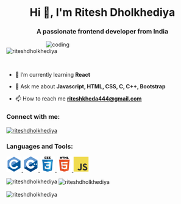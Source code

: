 
<h1 align="center">Hi 👋, I'm Ritesh Dholkhediya</h1>
<h3 align="center">A passionate frontend developer from India</h3>

<img align='right' alt="coding" width='400' src="https://cdn.dribbble.com/users/1162077/screenshots/3848914/programmer.gif">

<p align="left"> <img src="https://komarev.com/ghpvc/?username=riteshdholkhediya&label=Profile%20views&color=0e75b6&style=flat" alt="riteshdholkhediya" /> </p>

<p align="left"> <a href="https://twitter.com/" target="blank"><img src="https://img.shields.io/twitter/follow/?logo=twitter&style=for-the-badge" alt="" /></a> </p>

- 🌱 I’m currently learning **React**

- 💬 Ask me about **Javascript, HTML, CSS, C, C++, Bootstrap**

- 📫 How to reach me **riteshkheda444@gmail.com**

<h3 align="left">Connect with me:</h3>
<p align="left">
<a href="https://linkedin.com/in/riteshdholkhediya" target="blank"><img align="center" src="https://raw.githubusercontent.com/rahuldkjain/github-profile-readme-generator/master/src/images/icons/Social/linked-in-alt.svg" alt="riteshdholkhediya" height="30" width="40" /></a>
</p>

<h3 align="left">Languages and Tools:</h3>
<p align="left"> <a href="https://www.cprogramming.com/" target="_blank" rel="noreferrer"> <img src="https://raw.githubusercontent.com/devicons/devicon/master/icons/c/c-original.svg" alt="c" width="40" height="40"/> </a> <a href="https://www.w3schools.com/cpp/" target="_blank" rel="noreferrer"> <img src="https://raw.githubusercontent.com/devicons/devicon/master/icons/cplusplus/cplusplus-original.svg" alt="cplusplus" width="40" height="40"/> </a> <a href="https://www.w3schools.com/css/" target="_blank" rel="noreferrer"> <img src="https://raw.githubusercontent.com/devicons/devicon/master/icons/css3/css3-original-wordmark.svg" alt="css3" width="40" height="40"/> </a> <a href="https://www.w3.org/html/" target="_blank" rel="noreferrer"> <img src="https://raw.githubusercontent.com/devicons/devicon/master/icons/html5/html5-original-wordmark.svg" alt="html5" width="40" height="40"/> </a> <a href="https://developer.mozilla.org/en-US/docs/Web/JavaScript" target="_blank" rel="noreferrer"> <img src="https://raw.githubusercontent.com/devicons/devicon/master/icons/javascript/javascript-original.svg" alt="javascript" width="40" height="40"/> </a> </p>

<p><img align="left" src="https://github-readme-stats.vercel.app/api/top-langs?username=riteshdholkhediya&show_icons=true&locale=en&layout=compact" alt="riteshdholkhediya" /></p>

<p>&nbsp;<img align="center" src="https://github-readme-stats.vercel.app/api?username=riteshdholkhediya&show_icons=true&locale=en" alt="riteshdholkhediya" /></p>

<p><img align="center" src="https://github-readme-streak-stats.herokuapp.com/?user=riteshdholkhediya&" alt="riteshdholkhediya" /></p>
